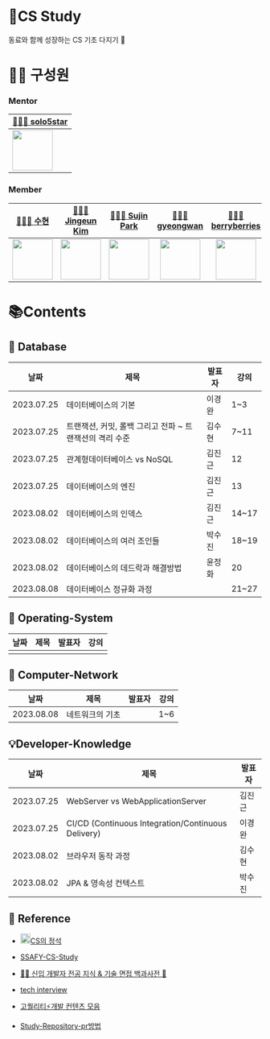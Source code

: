 # 📖CS Study

동료와 함께 성장하는 CS 기초 다지기 🌱

# 👩🏻 구성원

### Mentor 

| [🧑🏻‍💻 solo5star](https://github.com/solo5star)|
| --- |
| [<img src="https://avatars.githubusercontent.com/u/20203944?v=4" width="80">](https://github.com/solo5star) |

### Member

| [👩🏻‍💻 수현](https://github.com/24tngus) | [🧑🏻‍💻 Jingeun Kim](https://github.com/jindream6128) | [👩🏻‍💻 Sujin Park](https://github.com/sujin-park0607) | [🧑🏻‍💻 gyeongwan](https://github.com/gyungwan) | [👩🏻‍💻 berryberries](https://github.com/berryberries) |
|:------------------------------------:|:------------------------------------:|:------------------------------------:|:------------------------------------:|:------------------------------------:|
|[<img src="https://avatars.githubusercontent.com/u/68477988?v=4" width="80">](https://github.com/24tngus)|[<img src="https://avatars.githubusercontent.com/u/101094583?v=4" width="80">](https://github.com/jindream6128)|[<img src="https://avatars.githubusercontent.com/u/75667075?v=4" width="80">](https://github.com/park0607)|[<img src="https://avatars.githubusercontent.com/u/113571059?v=4" width="80">](https://github.com/gyungwan)|[<img src="https://avatars.githubusercontent.com/u/122462263?v=4" width="80">](https://github.com/berryberries)|

# 📚Contents

## 📘 Database

| 날짜 | 제목 | 발표자 | 강의 |
| ----- | ----- | ----- | ---- |
| 2023.07.25 | 데이터베이스의 기본 | 이경완 | 1~3 |
| 2023.07.25 | 트랜잭션, 커밋, 롤백 그리고 전파 ~ 트랜잭션의 격리 수준 | 김수현 | 7~11 |
| 2023.07.25 | 관계형데이터베이스 vs NoSQL | 김진근 | 12 |
| 2023.07.25 | 데이터베이스의 엔진 | 김진근 | 13 |
| 2023.08.02 | 데이터베이스의 인덱스 | 김진근 | 14~17 |
| 2023.08.02 | 데이터베이스의 여러 조인들 | 박수진 | 18~19 |
| 2023.08.02 | 데이터베이스의 데드락과 해결방법 | 윤정화 | 20 |
| 2023.08.08 | 데이터베이스 정규화 과정 | | 21~27 |


## 📗 Operating-System

| 날짜 | 제목 | 발표자 | 강의 |
| ----- | ----- | ----- | ---- |
| | | |


## 📕 Computer-Network

| 날짜 | 제목 | 발표자 | 강의 |
| ----- | ----- | ----- | ---- |
| 2023.08.08 | 네트워크의 기초 | | 1~6 |


## 💡Developer-Knowledge

| 날짜 | 제목 | 발표자 |
| ----- | ----- | ----- |
| 2023.07.25 | WebServer vs WebApplicationServer | 김진근 |
| 2023.07.25 | CI/CD (Continuous Integration/Continuous Delivery) | 이경완 |
| 2023.08.02 | 브라우저 동작 과정 | 김수현 |
| 2023.08.02 | JPA & 영속성 컨텍스트 | 박수진 |


## 📎 Reference

- [<img height="20" src="https://user-images.githubusercontent.com/47595515/198836603-4a8efbb1-3a55-4130-b211-a039cb9cfd8d.png" width="20"/>CS의 정석](https://www.inflearn.com/course/%EA%B0%9C%EB%B0%9C%EC%9E%90-%EB%A9%B4%EC%A0%91-cs-%ED%8A%B9%EA%B0%95/dashboard)

- [SSAFY-CS-Study](https://github.com/SSAFY-SEOUL-19-ALGO/cs-study)

- [👶🏻 신입 개발자 전공 지식 & 기술 면접 백과사전 📖](https://github.com/gyoogle/tech-interview-for-developer)

- [tech interview](https://github.com/WeareSoft/tech-interview)

- [고퀄리티⚡개발 컨텐츠 모음](https://github.com/Integerous/goQuality-dev-contents)

- [Study-Repository-pr방법](https://aware-aura-a30.notion.site/74d6ee5f71d443d0804d6b06db6249cc?pvs=4)
